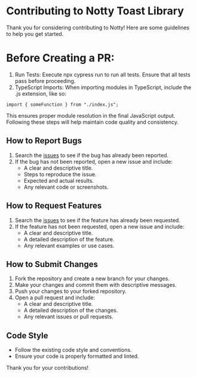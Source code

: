 # Contributing to Notty Toast Library

Thank you for considering contributing to Notty! Here are some guidelines to help you get started.


# Before Creating a PR:
1. Run Tests: Execute npx cypress run to run all tests. Ensure that all tests pass before proceeding.
2. TypeScript Imports: When importing modules in TypeScript, include the .js extension, like so:
```
import { someFunction } from "./index.js";

```
This ensures proper module resolution in the final JavaScript output.
Following these steps will help maintain code quality and consistency.


## How to Report Bugs

1. Search the [issues](https://github.com/your-username/notty-toast-library/issues) to see if the bug has already been reported.
2. If the bug has not been reported, open a new issue and include:
   - A clear and descriptive title.
   - Steps to reproduce the issue.
   - Expected and actual results.
   - Any relevant code or screenshots.

## How to Request Features

1. Search the [issues](https://github.com/your-username/notty-toast-library/issues) to see if the feature has already been requested.
2. If the feature has not been requested, open a new issue and include:
   - A clear and descriptive title.
   - A detailed description of the feature.
   - Any relevant examples or use cases.

## How to Submit Changes

1. Fork the repository and create a new branch for your changes.
2. Make your changes and commit them with descriptive messages.
3. Push your changes to your forked repository.
4. Open a pull request and include:
   - A clear and descriptive title.
   - A detailed description of the changes.
   - Any relevant issues or pull requests.

## Code Style

- Follow the existing code style and conventions.
- Ensure your code is properly formatted and linted.

Thank you for your contributions!
